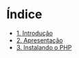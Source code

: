 # Índice

* [1. Introdução](README.md)
* [2. Apresentação](capitulo02.md)
* [3. Instalando o PHP](capitulo03.md)



